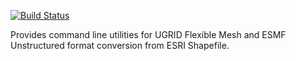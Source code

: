 [![Build Status](https://travis-ci.org/NESII/fm-tools.svg?branch=next)](https://travis-ci.org/NESII/fm-tools)

Provides command line utilities for UGRID Flexible Mesh and ESMF Unstructured format conversion from ESRI Shapefile.